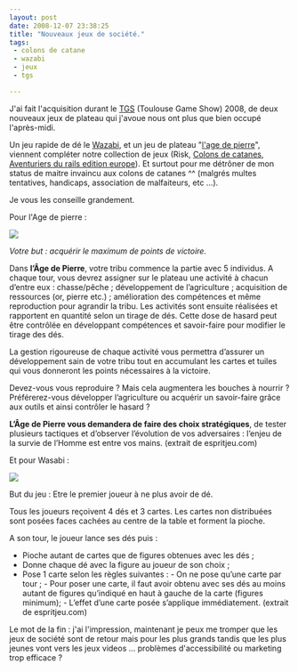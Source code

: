 ```yaml
---
layout: post
date: 2008-12-07 23:38:25
title: "Nouveaux jeux de société."
tags:
 - colons de catane
 - wazabi
 - jeux
 - tgs

---
```


J'ai fait l'acquisition durant le [TGS](http://www.toulouse-game-show.fr/) (Toulouse Game Show) 2008, de deux nouveaux jeux de plateau qui j'avoue nous ont plus que bien occupé l'après-midi.

Un jeu rapide de dé le [Wazabi](http://www.espritjeu.com/petits-jeux/jeux-de-bataille-affrontement/wazabi.html), et un jeu de plateau "[l'age de pierre](http://www.espritjeu.com/jeux-de-plateau/jeux-de-gestion-construction/l-age-de-pierre.html)", viennent compléter notre collection de jeux (Risk, [Colons de catanes](http://www.espritjeu.com/jeux-de-plateau/jeux-de-gestion-construction/les-colons-de-catane.html), [Aventuriers du rails edition europe](http://www.espritjeu.com/jeux-de-plateau/jeux-de-strategie-conquete/les-aventuriers-du-rail-europe.html)). Et surtout pour me détrôner de mon status de maitre invaincu aux colons de catanes ^^ (malgrés multes tentatives, handicaps, association de malfaiteurs, etc ...).

Je vous les conseille grandement.

Pour l'Age de pierre :

[![](http://static.zenithar.org/wp-content/uploads/2008/12/l_age_de_pierre_zoomplateau_110x110.jpg)](http://static.zenithar.org/wp-content/uploads/2008/12/l_age_de_pierre_zoomplateau_110x110.jpg)

_Votre but : acquérir le maximum de points de victoire._

Dans **l’Âge de Pierre**, votre tribu commence la partie avec 5 individus. A chaque tour, vous devrez assigner sur le plateau une activité à chacun d’entre eux : chasse/pêche ; développement de l’agriculture ; acquisition de ressources (or, pierre etc.) ; amélioration des compétences et même reproduction pour agrandir la tribu. Les activités sont ensuite réalisées et rapportent en quantité selon un tirage de dés. Cette dose de hasard peut être contrôlée en développant compétences et savoir-faire pour modifier le tirage des dés.

La gestion rigoureuse de chaque activité vous permettra d’assurer un développement sain de votre tribu tout en accumulant les cartes et tuiles qui vous donneront les points nécessaires à la victoire.

Devez-vous vous reproduire ? Mais cela augmentera les bouches à nourrir ? Préférerez-vous développer l’agriculture ou acquérir un savoir-faire grâce aux outils et ainsi contrôler le hasard ?

**L’Âge de Pierre vous demandera de faire des choix stratégiques**, de tester plusieurs tactiques et d’observer l’évolution de vos adversaires : l’enjeu de la survie de l’Homme est entre vos mains. (extrait de espritjeu.com)

Et pour Wasabi :

[![](http://static.zenithar.org/wp-content/uploads/2008/12/wazabi_materiel.jpg)](http://static.zenithar.org/wp-content/uploads/2008/12/wazabi_materiel.jpg)

But du jeu : Etre le premier joueur à ne plus avoir de dé.

Tous les joueurs reçoivent 4 dés et 3 cartes. Les cartes non distribuées sont posées faces cachées au centre de la table et forment la pioche.

A son tour, le joueur lance ses dés puis :

  * Pioche autant de cartes que de figures obtenues avec les dés ;
  * Donne chaque dé avec la figure au joueur de son choix ;
  * Pose 1 carte selon les règles suivantes : - On ne pose qu’une carte par tour ; - Pour poser une carte, il faut avoir obtenu avec ses dés au moins autant de figures qu’indiqué en haut à gauche de la carte (figures minimum); - L’effet d’une carte posée s’applique immédiatement. (extrait de espritjeu.com)


Le mot de la fin : j'ai l'impression, maintenant je peux me tromper que les jeux de société sont de retour mais pour les plus grands tandis que les plus jeunes vont vers les jeux videos ... problèmes d'accessibilité ou marketing trop efficace ?
